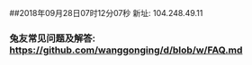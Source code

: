 ##2018年09月28日07时12分07秒 新址: 104.248.49.11
### 兔友常见问题及解答: https://github.com/wanggonging/d/blob/w/FAQ.md
